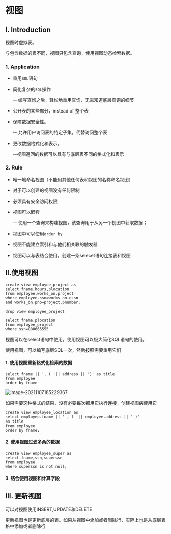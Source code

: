 # 视图



## Ⅰ. Introduction

视图时虚拟表。

与包含数据的表不同，视图只包含查询，使用视图动态检索数据。

### 1. Application

- 重用`SQL`语句

- 简化复杂的`SQL`操作

  -- 编写查询之后，轻松地重用查询，无需知道底层查询的细节

- 公开表的某些部分，instead of 整个表

- 保障数据安全性。

  -- 允许用户访问表的特定子集，代替访问整个表

- 更改数据格式化和表示。

  --视图返回的数据可以具有与底层表不同的格式化和表示

### 2. Rule

- 唯一地命名视图（不能用其他任何表和视图的名称命名视图）

- 对于可以创建的视图没有任何限制

- 必须具有安全访问权限

- 视图可以嵌套

  -- 使用一个查询来构建视图，该查询用于从另一个视图中获取数据；

- 视图中可以使用`order by`

- 视图不能建立索引和与他们相关联的触发器

- 视图可以与表结合使用，创建一条selecet语句连接表和视图

## Ⅱ.使用视图

```plsql
create view employee_project as
select fname,hours,plocation
from employee,works_on,project
where employee.ssn=works_on.essn
and works_on.pno=project.pnumber;
```

```plsql
drop view employee_project
```

```plsql
select fname,plocation
from employee_project
where ssn=888665555
```

视图可以在select语句中使用，使用视图可以极大简化SQL语句的使用。

使用视图，可以编写底层SQL一次，然后按照需要重用它们

####  1. 使用视图重新格式化检索的数据

```plsql
select fname || ', ( '|| address || ')' as title
from employee
order by fname
```

![image-20211107185229367](C:\Users\86133\AppData\Roaming\Typora\typora-user-images\image-20211107185229367.png)

如果需要这种格式的结果，没有必要每次都用它执行连接，创建视图病使用它

```plsql
create view employee_location as
select employee.fname || ' , ( '|| employee.address || ' )'
as title
from employee
order by fname;
```

#### 2. 使用视图过滤多余的数据

```plsql
create view employee_super as
select fname,ssn,superssn
from employee
where superssn is not null;
```

#### 3. 结合使用视图和计算字段

## Ⅲ. 更新视图

可以对视图使用INSERT,UPDATE和DELETE

更新视图也是更新底层的表。如果从视图中添加或者删除行，实际上也是从底层表格中添加或者删除行
